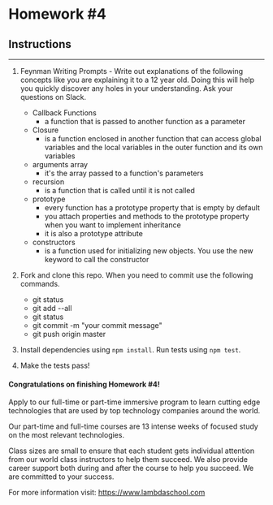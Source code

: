 # Homework #4

## Instructions
---
1. Feynman Writing Prompts - Write out explanations of the following concepts like you are explaining it to a 12 year old.  Doing this will help you quickly discover any holes in your understanding.  Ask your questions on Slack.

	* Callback Functions
		* a function that is passed to another function as a parameter
	* Closure
		* is a function enclosed in another function that can access global variables and the local variables in the outer function and its own variables
	* arguments array
		* it's the array passed to a function's parameters
	* recursion
		* is a function that is called until it is not called
	* prototype
		* every function has a prototype property that is empty by default
		* you attach properties and methods to the prototype property when you want to implement inheritance
		* it is also a prototype attribute
	* constructors
		* is a function used for initializing new objects. You use the new keyword to call the constructor


2. Fork and clone this repo.  When you need to commit use the following commands.

	* git status
	* git add --all
	* git status
	* git commit -m "your commit message"
	* git push origin master

3. Install dependencies using `npm install`.  Run tests using `npm test`.

4. Make the tests pass!



#### Congratulations on finishing Homework #4!
Apply to our full-time or part-time immersive program to learn cutting edge technologies that are used by top technology companies around the world.

Our part-time and full-time courses are 13 intense weeks of focused study on the most relevant technologies.  

Class sizes are small to ensure that each student gets individual attention from our world class instructors to help them succeed.  We also provide career support both during and after the course to help you succeed.  We are committed to your success.

For more information visit: https://www.lambdaschool.com
